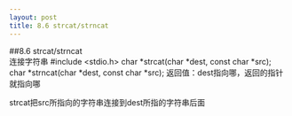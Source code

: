```yaml
---
layout: post
title: 8.6 strcat/strncat
---
```


##8.6 strcat/strncat   
连接字符串
	#include <stdio.h>
	char *strcat(char *dest, const char *src);
	char *strncat(char *dest, const char *src);
	返回值：dest指向哪，返回的指针就指向哪

strcat把src所指向的字符串连接到dest所指的字符串后面

